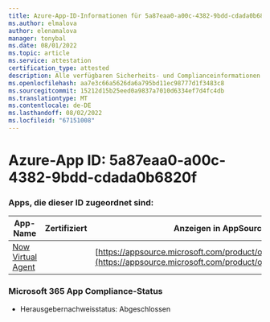 ```yaml
---
title: Azure-App-ID-Informationen für 5a87eaa0-a00c-4382-9bdd-cdada0b6820f
ms.author: elmalova
author: elenamalova
manager: tonybal
ms.date: 08/01/2022
ms.topic: article
ms.service: attestation
certification_type: attested
description: Alle verfügbaren Sicherheits- und Complianceinformationen für 5a87eaa0-a00c-4382-9bdd-cdada0b6820f.
ms.openlocfilehash: aa7e3c66a5626da6a795bd11ec98777d1f3483c8
ms.sourcegitcommit: 15212d15b25eed0a9837a7010d6334ef7d4fc4db
ms.translationtype: MT
ms.contentlocale: de-DE
ms.lasthandoff: 08/02/2022
ms.locfileid: "67151008"
---
```

# <a name="azure-app-id-5a87eaa0-a00c-4382-9bdd-cdada0b6820f"></a>Azure-App ID: 5a87eaa0-a00c-4382-9bdd-cdada0b6820f


### <a name="apps-associated-with-this-id"></a>Apps, die dieser ID zugeordnet sind:
| **App-Name** | **Zertifiziert** | **Anzeigen in AppSource** |
|--------------|---------------|-----------------------|
| [Now Virtual Agent](../forward/WA104381816.md) |  | [https://appsource.microsoft.com/product/office/WA104381816](https://appsource.microsoft.com/product/office/WA104381816) |

### <a name="microsoft-365-app-compliance-status"></a>Microsoft 365 App Compliance-Status
- Herausgebernachweisstatus: Abgeschlossen
